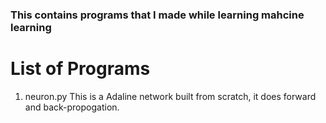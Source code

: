 ### This contains programs that I made while learning mahcine learning

# List of Programs
1. neuron.py
This is a Adaline network built from scratch, it does forward and back-propogation.